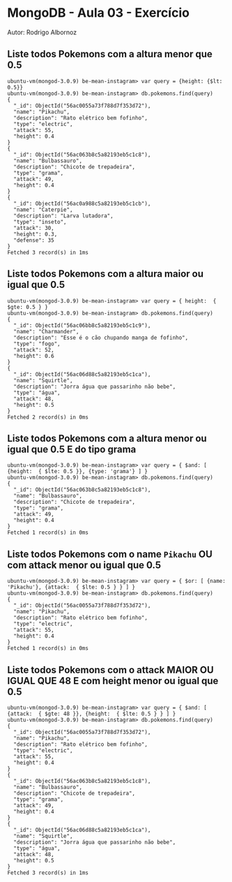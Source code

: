 # MongoDB - Aula 03 - Exercício

Autor: Rodrigo Albornoz

## Liste todos Pokemons com a altura **menor que** 0.5
```
ubuntu-vm(mongod-3.0.9) be-mean-instagram> var query = {height: {$lt: 0.5}}
ubuntu-vm(mongod-3.0.9) be-mean-instagram> db.pokemons.find(query)
{
  "_id": ObjectId("56ac0055a73f788d7f353d72"),
  "name": "Pikachu",
  "description": "Rato elétrico bem fofinho",
  "type": "electric",
  "attack": 55,
  "height": 0.4
}
{
  "_id": ObjectId("56ac063b8c5a82193eb5c1c8"),
  "name": "Bulbassauro",
  "description": "Chicote de trepadeira",
  "type": "grama",
  "attack": 49,
  "height": 0.4
}
{
  "_id": ObjectId("56ac0a988c5a82193eb5c1cb"),
  "name": "Caterpie",
  "description": "Larva lutadora",
  "type": "inseto",
  "attack": 30,
  "height": 0.3,
  "defense": 35
}
Fetched 3 record(s) in 1ms
```

## Liste todos Pokemons com a altura **maior ou igual que** 0.5
```
ubuntu-vm(mongod-3.0.9) be-mean-instagram> var query = { height:  { $gte: 0.5 } }
ubuntu-vm(mongod-3.0.9) be-mean-instagram> db.pokemons.find(query)
{
  "_id": ObjectId("56ac06bb8c5a82193eb5c1c9"),
  "name": "Charmander",
  "description": "Esse é o cão chupando manga de fofinho",
  "type": "fogo",
  "attack": 52,
  "height": 0.6
}
{
  "_id": ObjectId("56ac06d88c5a82193eb5c1ca"),
  "name": "Squirtle",
  "description": "Jorra água que passarinho não bebe",
  "type": "água",
  "attack": 48,
  "height": 0.5
}
Fetched 2 record(s) in 0ms
```

## Liste todos Pokemons com a altura **menor ou igual que** 0.5 **E** do tipo grama
```
ubuntu-vm(mongod-3.0.9) be-mean-instagram> var query = { $and: [ {height:  { $lte: 0.5 }}, {type: 'grama'} ] }
ubuntu-vm(mongod-3.0.9) be-mean-instagram> db.pokemons.find(query)
{
  "_id": ObjectId("56ac063b8c5a82193eb5c1c8"),
  "name": "Bulbassauro",
  "description": "Chicote de trepadeira",
  "type": "grama",
  "attack": 49,
  "height": 0.4
}
Fetched 1 record(s) in 0ms
```

## Liste todos Pokemons com o name `Pikachu` **OU** com attack **menor ou igual que** 0.5
```
ubuntu-vm(mongod-3.0.9) be-mean-instagram> var query = { $or: [ {name: 'Pikachu'}, {attack:  { $lte: 0.5 } } ] }
ubuntu-vm(mongod-3.0.9) be-mean-instagram> db.pokemons.find(query)
{
  "_id": ObjectId("56ac0055a73f788d7f353d72"),
  "name": "Pikachu",
  "description": "Rato elétrico bem fofinho",
  "type": "electric",
  "attack": 55,
  "height": 0.4
}
Fetched 1 record(s) in 0ms
```

## Liste todos Pokemons com o attack **MAIOR OU IGUAL QUE** 48 **E** com  height **menor ou igual que** 0.5
```
ubuntu-vm(mongod-3.0.9) be-mean-instagram> var query = { $and: [ {attack:  { $gte: 48 }}, {height:  { $lte: 0.5 } } ] }
ubuntu-vm(mongod-3.0.9) be-mean-instagram> db.pokemons.find(query)
{
  "_id": ObjectId("56ac0055a73f788d7f353d72"),
  "name": "Pikachu",
  "description": "Rato elétrico bem fofinho",
  "type": "electric",
  "attack": 55,
  "height": 0.4
}
{
  "_id": ObjectId("56ac063b8c5a82193eb5c1c8"),
  "name": "Bulbassauro",
  "description": "Chicote de trepadeira",
  "type": "grama",
  "attack": 49,
  "height": 0.4
}
{
  "_id": ObjectId("56ac06d88c5a82193eb5c1ca"),
  "name": "Squirtle",
  "description": "Jorra água que passarinho não bebe",
  "type": "água",
  "attack": 48,
  "height": 0.5
}
Fetched 3 record(s) in 1ms
```
